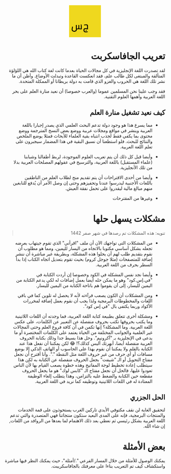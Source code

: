 <div dir=rtl>
  
<center><img src=./أيقونة.png width=100px /></center>
  
# تعريب الجافاسكربت
لقد تصدرت اللغة الإنجليزية في كل مجالات الحياة بعدما كانت لغة كتاب الله هي اللؤلؤة المتألقة والمبتغى لكل طالب علم، فقد انعكست القاعدة وتبدلت الأوضاع. وأظن أن ما نشر تلك اللغة هي الحروب والغزو الذي قامت به دولة بريطانا أو الممكلة المتحدة. 

فقد وجب علينا نحن المسلمين عموما (والعرب خصوصا) أن نعيد منارة العلم على بحر اللغة العربية وأهمها العلوم التقنية.

## كيف نعيد تشغيل منارة العلم
- مما يسرع هذا هو وجود دولة تدعم البحث العلمي الذي يصدر إجبارا باللغة العربية وينشر في مواقع ومجلات عربية ووضع بعض النسخ المترجمة ووضع محتوى بما يكفي فقط لجذب انتباه بقية العلماء للأبحاث فمثلا يوضع الملخص والنتائج للبحث. فلو استطعنا أن نسبق البقية في هذا المضمار سيجبرون على تعلم اللغة العربية.


- وأيضا قبل كل ذلك أن يتم تعريب العلوم الموجودة، لربط أطفالنا وشبابنا (علماء المستقبل) باللغة العربية، والترسيخ في عقولهم المصلحات العربية بدلا من تلك الأنجليزية.


- وأيضا من أحدى الاقتراحات أن يتم تقديم منح لطلاب العلم من الناطقين باللغات الأجنبية ليدرسوا عندنا وتحفيزهم وحتى إن وصل الأمر أن يُدفع للنابغين منهم مبالغ مالية ليقدروا على تحمل نفقة العيش.

- وغيرها من المقترحات

# مشكلات يسهل حلها
> تنويه: هذه المشكلات تم رصدها في شهر صفر 1442

- من المشكلات التى تواجهك الآن أن ملف "اقرأني" الذي تقوم جيتهاب بعرضه تجعله بشكل أساسي مكتوبا بالاتجاه من اليسار لليمين، ومما هو مطلوب أن نقوم بتقديم طلب لهم أن يحلوا هذه المشكلة، وبطريقة غير مباشرة أن ننشر إضافة للمتصفحات (مثلا جوجل كروم) بحيث تقوم بتعديل اتجاه الكتاب إذا بدأ السطر بحرف من اللغة العربية.

- وأيضا نجد نفس المشكلة في الكود وخصوصا إن أردت الكتابة في "في.إس.كود" وهو ما يمكن حله أيضا بعمل إضافات له لكي يدعم الكتابة من اليمين لليسار، إلى أن يقوموا هم باتاحة الكتابة من اليمين لليسار.

- ومن المشكلات أن الكون يصعب قرآءته لأنه لا يحصل له تلوين كما في باقي اللغات والمخطوطات البرمجية ولذا يجب أن نقوم بعمل إضافة لمخررات الأكواد وربما يكتفى بال "في إس كود".

- ومشكلة أخرى تتعلق بطبيعة كتابة اللغة العربية، فما وجدته أن اللغات اللاتينية وما يكتب بحروفها تكتب بحروف منفصلة عن التعبير عن الكلمات، على عكس اللغة العربية. وما المشكلة؟ إنها تكمن في أن كافة فروع العلم وحتى المجالات غير العلمية والجوانب المختلفة من الحياة يعتمد على الكلمات المختصرة أو ما يدعى في الإنجليزية بـ "آكرونيم". وحل هذا بسيط جدا وذلك بكتابة الحروف العربية منفصلة أيضا، أبهرتك أليس كذلك؟! 😂 لكن يمكننا أن نفعل هذا عند الكتابة بالقلم ولا يمكننا أن نقوم بهذا على الحاسوب أو الهاتف الذكي إلا بوضع مسافات أو أي حرف من غير حروف اللغة مثل النقطة ".". وأنا أقترح أن نجعل مفتاح التحويل أو الـ "شيفت" بجعل الحروف منفصلة عن الكتابة به لكن هذا سيتطلب إعادة تخطيط لوجة المفاتيح وهذه خطوة يصعب القيام بها لأن الناس تعودوا عليها، فالحل أن نجعل مفتاح الـ "كابس لوك" هو ما يجعل الحروف مقطعة حين الكتابة والضغط عليه بالتزامن، وهذا يتطلب إلغاء الوظيفة المعتادة له في اللغات اللاتينية وتوظيفه كما نريد في اللغة العربية.


## الحل الجزري
لتحقيق الغاية لن نقف مكتوفي الأيدي تاركين الغرب يستحوذون على قمة الخدمات والمنتجات البرمجية، فإنه على المدى البعيد ستكون منتجاتنا فهي المتصدرة والتي تدعم اللغة العربية بشكل رئيسي ثم نعطي بعد ذلك الاهتمام لما بعدها من الروافد من اللغات, إن شاء الله.

# بعض الأمثلة
يمكنك الوصول للأمثلة من خلال المسار الفرعي "./أمثلة"، حيث يمكنك النظر فيها مباشرة واستكشاف كيف تم التعريب بناءا على معرفتك بالجافاسكريبت.

</div>
